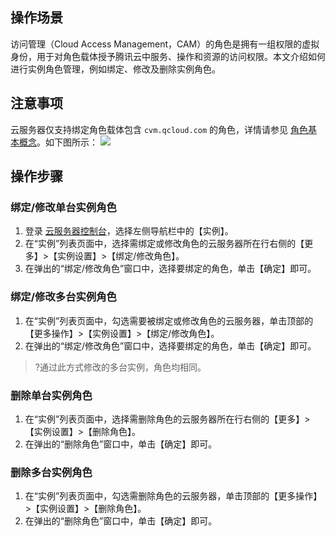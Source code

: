 ## 操作场景
访问管理（Cloud Access Management，CAM）的角色是拥有一组权限的虚拟身份，用于对角色载体授予腾讯云中服务、操作和资源的访问权限。本文介绍如何进行实例角色管理，例如绑定、修改及删除实例角色。


## 注意事项
云服务器仅支持绑定角色载体包含 `cvm.qcloud.com` 的角色，详情请参见 [角色基本概念](https://cloud.tencent.com/document/product/598/19421)。如下图所示：
![](https://main.qcloudimg.com/raw/9964791c588bbea220c05c505fa75ba1.png)


## 操作步骤

### 绑定/修改单台实例角色
1. 登录 [云服务器控制台](https://console.cloud.tencent.com/cvm)，选择左侧导航栏中的【实例】。
2. 在“实例”列表页面中，选择需绑定或修改角色的云服务器所在行右侧的【更多】>【实例设置】>【绑定/修改角色】。
3. 在弹出的“绑定/修改角色”窗口中，选择要绑定的角色，单击【确定】即可。


### 绑定/修改多台实例角色
1. 在“实例”列表页面中，勾选需要被绑定或修改角色的云服务器，单击顶部的【更多操作】>【实例设置】>【绑定/修改角色】。
2. 在弹出的“绑定/修改角色”窗口中，选择要绑定的角色，单击【确定】即可。
>?通过此方式修改的多台实例，角色均相同。

### 删除单台实例角色
1. 在“实例”列表页面中，选择需删除角色的云服务器所在行右侧的【更多】>【实例设置】>【删除角色】。
2. 在弹出的“删除角色”窗口中，单击【确定】即可。

### 删除多台实例角色
1. 在“实例”列表页面中，勾选需删除角色的云服务器，单击顶部的【更多操作】>【实例设置】>【删除角色】。
3. 在弹出的“删除角色”窗口中，单击【确定】即可。
